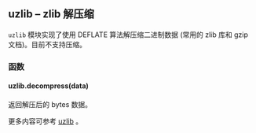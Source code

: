 ## **uzlib** – zlib 解压缩

`uzlib` 模块实现了使用 DEFLATE 算法解压缩二进制数据 (常用的 zlib 库和 gzip 文档)。目前不支持压缩。

### 函数

#### **uzlib.decompress**(data)
返回解压后的 bytes 数据。

更多内容可参考 [uzlib](http://docs.micropython.org/en/latest/library/zlib.html) 。
